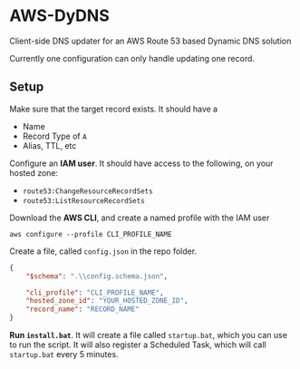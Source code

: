 # AWS-DyDNS
Client-side DNS updater for an AWS Route 53 based Dynamic DNS solution

Currently one configuration can only handle updating one record.

## Setup
Make sure that the target record exists. It should have a
- Name
- Record Type of `A`
- Alias, TTL, etc

Configure an **IAM user**. It should have access to the following, on your hosted zone:
- `route53:ChangeResourceRecordSets`
- `route53:ListResourceRecordSets`

Download the **AWS CLI**, and create a named profile with the IAM user
```
aws configure --profile CLI_PROFILE_NAME
```

Create a file, called `config.json` in the repo folder.
```json
{
    "$schema": ".\\config.schema.json",

    "cli_profile": "CLI_PROFILE_NAME",
    "hosted_zone_id": "YOUR_HOSTED_ZONE_ID",
    "record_name": "RECORD_NAME"
}
```

**Run `install.bat`**. It will create a file called `startup.bat`, which you can use to run the script.
It will also register a Scheduled Task, which will call `startup.bat` every 5 minutes.
